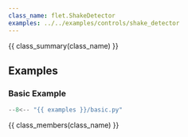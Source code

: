 ```yaml
---
class_name: flet.ShakeDetector
examples: ../../examples/controls/shake_detector
---
```


{{ class_summary(class_name) }}

## Examples

### Basic Example

```python
--8<-- "{{ examples }}/basic.py"
```

{{ class_members(class_name) }}
